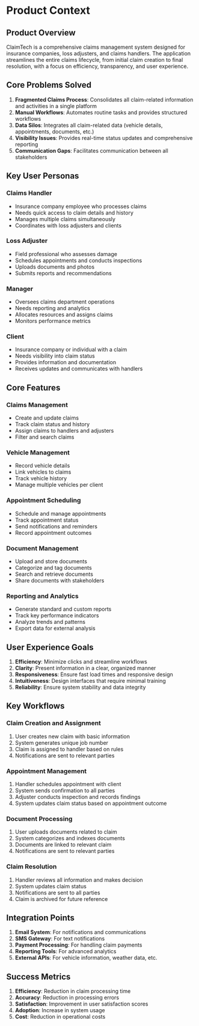 # Product Context

## Product Overview

ClaimTech is a comprehensive claims management system designed for insurance companies, loss adjusters, and claims handlers. The application streamlines the entire claims lifecycle, from initial claim creation to final resolution, with a focus on efficiency, transparency, and user experience.

## Core Problems Solved

1. **Fragmented Claims Process**: Consolidates all claim-related information and activities in a single platform
2. **Manual Workflows**: Automates routine tasks and provides structured workflows
3. **Data Silos**: Integrates all claim-related data (vehicle details, appointments, documents, etc.)
4. **Visibility Issues**: Provides real-time status updates and comprehensive reporting
5. **Communication Gaps**: Facilitates communication between all stakeholders

## Key User Personas

### Claims Handler
- Insurance company employee who processes claims
- Needs quick access to claim details and history
- Manages multiple claims simultaneously
- Coordinates with loss adjusters and clients

### Loss Adjuster
- Field professional who assesses damage
- Schedules appointments and conducts inspections
- Uploads documents and photos
- Submits reports and recommendations

### Manager
- Oversees claims department operations
- Needs reporting and analytics
- Allocates resources and assigns claims
- Monitors performance metrics

### Client
- Insurance company or individual with a claim
- Needs visibility into claim status
- Provides information and documentation
- Receives updates and communicates with handlers

## Core Features

### Claims Management
- Create and update claims
- Track claim status and history
- Assign claims to handlers and adjusters
- Filter and search claims

### Vehicle Management
- Record vehicle details
- Link vehicles to claims
- Track vehicle history
- Manage multiple vehicles per client

### Appointment Scheduling
- Schedule and manage appointments
- Track appointment status
- Send notifications and reminders
- Record appointment outcomes

### Document Management
- Upload and store documents
- Categorize and tag documents
- Search and retrieve documents
- Share documents with stakeholders

### Reporting and Analytics
- Generate standard and custom reports
- Track key performance indicators
- Analyze trends and patterns
- Export data for external analysis

## User Experience Goals

1. **Efficiency**: Minimize clicks and streamline workflows
2. **Clarity**: Present information in a clear, organized manner
3. **Responsiveness**: Ensure fast load times and responsive design
4. **Intuitiveness**: Design interfaces that require minimal training
5. **Reliability**: Ensure system stability and data integrity

## Key Workflows

### Claim Creation and Assignment
1. User creates new claim with basic information
2. System generates unique job number
3. Claim is assigned to handler based on rules
4. Notifications are sent to relevant parties

### Appointment Management
1. Handler schedules appointment with client
2. System sends confirmation to all parties
3. Adjuster conducts inspection and records findings
4. System updates claim status based on appointment outcome

### Document Processing
1. User uploads documents related to claim
2. System categorizes and indexes documents
3. Documents are linked to relevant claim
4. Notifications are sent to relevant parties

### Claim Resolution
1. Handler reviews all information and makes decision
2. System updates claim status
3. Notifications are sent to all parties
4. Claim is archived for future reference

## Integration Points

1. **Email System**: For notifications and communications
2. **SMS Gateway**: For text notifications
3. **Payment Processing**: For handling claim payments
4. **Reporting Tools**: For advanced analytics
5. **External APIs**: For vehicle information, weather data, etc.

## Success Metrics

1. **Efficiency**: Reduction in claim processing time
2. **Accuracy**: Reduction in processing errors
3. **Satisfaction**: Improvement in user satisfaction scores
4. **Adoption**: Increase in system usage
5. **Cost**: Reduction in operational costs
